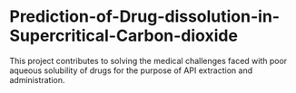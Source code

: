 # Prediction-of-Drug-dissolution-in-Supercritical-Carbon-dioxide
This project contributes to solving the medical challenges faced with poor aqueous solubility of drugs for the purpose of API extraction and administration. 
